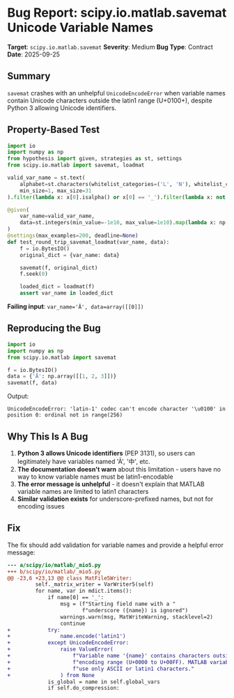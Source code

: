 # Bug Report: scipy.io.matlab.savemat Unicode Variable Names

**Target**: `scipy.io.matlab.savemat`
**Severity**: Medium
**Bug Type**: Contract
**Date**: 2025-09-25

## Summary

`savemat` crashes with an unhelpful `UnicodeEncodeError` when variable names contain Unicode characters outside the latin1 range (U+0100+), despite Python 3 allowing Unicode identifiers.

## Property-Based Test

```python
import io
import numpy as np
from hypothesis import given, strategies as st, settings
from scipy.io.matlab import savemat, loadmat

valid_var_name = st.text(
    alphabet=st.characters(whitelist_categories=('L', 'N'), whitelist_characters='_'),
    min_size=1, max_size=31
).filter(lambda x: x[0].isalpha() or x[0] == '_').filter(lambda x: not x.startswith('_'))

@given(
    var_name=valid_var_name,
    data=st.integers(min_value=-1e10, max_value=1e10).map(lambda x: np.array([[x]])),
)
@settings(max_examples=200, deadline=None)
def test_round_trip_savemat_loadmat(var_name, data):
    f = io.BytesIO()
    original_dict = {var_name: data}

    savemat(f, original_dict)
    f.seek(0)

    loaded_dict = loadmat(f)
    assert var_name in loaded_dict
```

**Failing input**: `var_name='Ā', data=array([[0]])`

## Reproducing the Bug

```python
import io
import numpy as np
from scipy.io.matlab import savemat

f = io.BytesIO()
data = {'Ā': np.array([[1, 2, 3]])}
savemat(f, data)
```

Output:
```
UnicodeEncodeError: 'latin-1' codec can't encode character '\u0100' in position 0: ordinal not in range(256)
```

## Why This Is A Bug

1. **Python 3 allows Unicode identifiers** (PEP 3131), so users can legitimately have variables named 'Ā', '中', etc.
2. **The documentation doesn't warn** about this limitation - users have no way to know variable names must be latin1-encodable
3. **The error message is unhelpful** - it doesn't explain that MATLAB variable names are limited to latin1 characters
4. **Similar validation exists** for underscore-prefixed names, but not for encoding issues

## Fix

The fix should add validation for variable names and provide a helpful error message:

```diff
--- a/scipy/io/matlab/_mio5.py
+++ b/scipy/io/matlab/_mio5.py
@@ -23,6 +23,13 @@ class MatFile5Writer:
         self._matrix_writer = VarWriter5(self)
         for name, var in mdict.items():
             if name[0] == '_':
                 msg = (f"Starting field name with a "
                        f"underscore ({name}) is ignored")
                 warnings.warn(msg, MatWriteWarning, stacklevel=2)
                 continue
+            try:
+                name.encode('latin1')
+            except UnicodeEncodeError:
+                raise ValueError(
+                    f"Variable name '{name}' contains characters outside the latin1 "
+                    f"encoding range (U+0000 to U+00FF). MATLAB variable names must "
+                    f"use only ASCII or latin1 characters."
+                ) from None
             is_global = name in self.global_vars
             if self.do_compression:
```